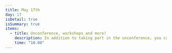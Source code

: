 ```yaml
---
title: May 17th
day: 17
isDetail: true
isSummary: true
items:
  - title: Unconference, workshops and more!
    description: In addition to taking part in the unconference, you can meet our sponsors, dissect code problems in lab sessions with exprienced experts, signup for a workshop or just hang out and code with new friends.
    time: "10.00"
---
```


